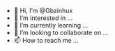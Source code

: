 - 👋 Hi, I’m @Gbzinhux
- 👀 I’m interested in ...
- 🌱 I’m currently learning ...
- 💞️ I’m looking to collaborate on ...
- 📫 How to reach me ...

<!---
Gbzinhux/Gbzinhux is a ✨ special ✨ repository because its `README.md` (this file) appears on your GitHub profile.
You can click the Preview link to take a look at your changes.
--->
